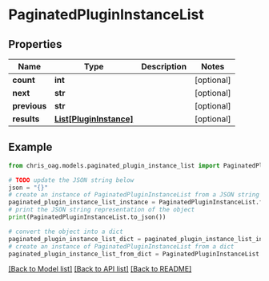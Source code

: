 # PaginatedPluginInstanceList


## Properties

Name | Type | Description | Notes
------------ | ------------- | ------------- | -------------
**count** | **int** |  | [optional] 
**next** | **str** |  | [optional] 
**previous** | **str** |  | [optional] 
**results** | [**List[PluginInstance]**](PluginInstance.md) |  | [optional] 

## Example

```python
from chris_oag.models.paginated_plugin_instance_list import PaginatedPluginInstanceList

# TODO update the JSON string below
json = "{}"
# create an instance of PaginatedPluginInstanceList from a JSON string
paginated_plugin_instance_list_instance = PaginatedPluginInstanceList.from_json(json)
# print the JSON string representation of the object
print(PaginatedPluginInstanceList.to_json())

# convert the object into a dict
paginated_plugin_instance_list_dict = paginated_plugin_instance_list_instance.to_dict()
# create an instance of PaginatedPluginInstanceList from a dict
paginated_plugin_instance_list_from_dict = PaginatedPluginInstanceList.from_dict(paginated_plugin_instance_list_dict)
```
[[Back to Model list]](../README.md#documentation-for-models) [[Back to API list]](../README.md#documentation-for-api-endpoints) [[Back to README]](../README.md)


